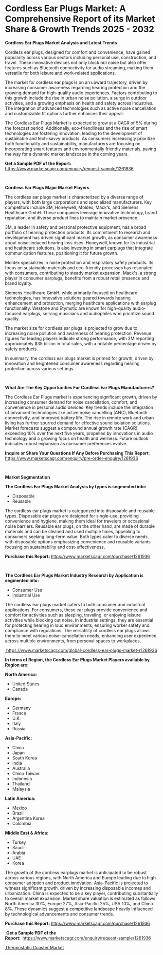 <p><h1>Cordless Ear Plugs Market: A Comprehensive Report of its Market Share & Growth Trends 2025 - 2032</h1></p><p><strong>Cordless Ear Plugs Market Analysis and Latest Trends</strong></p>
<p><p>Cordless ear plugs, designed for comfort and convenience, have gained popularity across various sectors including personal use, construction, and travel. These innovative devices not only block out noise but also offer features such as Bluetooth connectivity for audio streaming, making them versatile for both leisure and work-related applications. </p><p>The market for cordless ear plugs is on an upward trajectory, driven by increasing consumer awareness regarding hearing protection and the growing demand for high-quality audio experiences. Factors contributing to this growth include the rise in urban noise pollution, a surge in outdoor activities, and a growing emphasis on health and safety across industries. The integration of advanced technologies such as active noise cancellation and customizable fit options further enhances their appeal.</p><p>The Cordless Ear Plugs Market is expected to grow at a CAGR of 5% during the forecast period. Additionally, eco-friendliness and the rise of smart technologies are fostering innovation, leading to the development of sustainable and tech-savvy products. As consumers increasingly prioritize both functionality and sustainability, manufacturers are focusing on incorporating smart features and environmentally friendly materials, paving the way for a dynamic market landscape in the coming years.</p></p>
<p><strong>Get a Sample PDF of the Report:&nbsp;</strong> <a href="https://www.marketscagr.com/enquiry/request-sample/1261936?utm_campaign=3546&utm_medium=2&utm_source=Github&utm_content=ia&utm_term=04042025&utm_id=cordless-ear-plugs">https://www.marketscagr.com/enquiry/request-sample/1261936</a></p>
<p>&nbsp;</p>
<p><strong>Cordless Ear Plugs Major Market Players</strong></p>
<p><p>The cordless ear plugs market is characterized by a diverse range of players, with both large corporations and specialized manufacturers. Key competitors include 3M, Honeywell, Moldex, Mack's, and Siemens Healthcare GmbH. These companies leverage innovative technology, brand reputation, and diverse product lines to maintain market presence.</p><p>3M, a leader in safety and personal protective equipment, has a broad portfolio of hearing protection products. Its commitment to research and development has driven significant market growth, as consumer awareness about noise-induced hearing loss rises. Honeywell, known for its industrial and healthcare solutions, is also investing in smart earplugs that integrate communication features, positioning it for future growth.</p><p>Moldex specializes in noise protection and respiratory safety products. Its focus on sustainable materials and eco-friendly processes has resonated with consumers, contributing to steady market expansion. Mack's, a strong player in consumer earplugs, benefits from a robust retail presence and brand loyalty.</p><p>Siemens Healthcare GmbH, while primarily focused on healthcare technologies, has innovative solutions geared towards hearing enhancement and protection, merging healthcare applications with earplug functionality. Westone and Etymotic are known for high-quality audio-focused earplugs, serving musicians and audiophiles who prioritize sound quality.</p><p>The market size for cordless ear plugs is projected to grow due to increasing noise pollution and awareness of hearing protection. Revenue figures for leading players indicate strong performance, with 3M reporting approximately $35 billion in total sales, with a notable percentage driven by safety products. </p><p>In summary, the cordless ear plugs market is primed for growth, driven by innovation and heightened consumer awareness regarding hearing protection across various settings.</p></p>
<p>&nbsp;</p>
<p><strong>What Are The Key Opportunities For Cordless Ear Plugs Manufacturers?</strong></p>
<p><p>The Cordless Ear Plugs market is experiencing significant growth, driven by increasing consumer demand for noise cancellation, comfort, and convenience in personal audio devices. Key trends include the integration of advanced technologies like active noise cancelling (ANC), Bluetooth connectivity, and improved battery life. The rise in remote work and urban living has further spurred demand for effective sound isolation solutions. Market forecasts suggest a compound annual growth rate (CAGR) exceeding 10% over the next five years, propelled by innovations in audio technology and a growing focus on health and wellness. Future outlook indicates robust expansion as consumer preferences evolve.</p></p>
<p><strong>Inquire or Share Your Questions If Any Before Purchasing This Report:</strong> <a href="https://www.marketscagr.com/enquiry/pre-order-enquiry/1261936?utm_campaign=3546&utm_medium=2&utm_source=Github&utm_content=ia&utm_term=04042025&utm_id=cordless-ear-plugs">https://www.marketscagr.com/enquiry/pre-order-enquiry/1261936</a></p>
<p>&nbsp;</p>
<p><strong>Market Segmentation</strong></p>
<p><strong>The Cordless Ear Plugs Market Analysis by types is segmented into:</strong></p>
<p><ul><li>Disposable</li><li>Reusable</li></ul></p>
<p><p>The cordless ear plugs market is categorized into disposable and reusable types. Disposable ear plugs are designed for single-use, providing convenience and hygiene, making them ideal for travelers or occasional noise barriers. Reusable ear plugs, on the other hand, are made of durable materials and can be cleaned and used multiple times, appealing to consumers seeking long-term value. Both types cater to diverse needs, with disposable options emphasizing convenience and reusable variants focusing on sustainability and cost-effectiveness.</p></p>
<p><strong>Purchase this Report:&nbsp;</strong><a href="https://www.marketscagr.com/purchase/1261936?utm_campaign=3546&utm_medium=2&utm_source=Github&utm_content=ia&utm_term=04042025&utm_id=cordless-ear-plugs">https://www.marketscagr.com/purchase/1261936</a></p>
<p>&nbsp;</p>
<p><strong>The Cordless Ear Plugs Market Industry Research by Application is segmented into:</strong></p>
<p><ul><li>Consumer Use</li><li>Industrial Use</li></ul></p>
<p><p>The cordless ear plugs market caters to both consumer and industrial applications. For consumers, these ear plugs provide convenience and comfort for activities such as sleeping, traveling, or enjoying leisure activities while blocking out noise. In industrial settings, they are essential for protecting hearing in loud environments, ensuring worker safety and compliance with regulations. The versatility of cordless ear plugs allows them to meet various noise-cancellation needs, enhancing user experience across multiple environments, from personal spaces to workplaces.</p></p>
<p><a href="https://www.marketscagr.com/global-cordless-ear-plugs-market-r1261936?utm_campaign=3546&utm_medium=2&utm_source=Github&utm_content=ia&utm_term=04042025&utm_id=cordless-ear-plugs">&nbsp;https://www.marketscagr.com/global-cordless-ear-plugs-market-r1261936</a></p>
<p><strong>In terms of Region, the Cordless Ear Plugs Market Players available by Region are:</strong></p>
<p>
    <p> <strong> North America: </strong>
        <ul>
            <li>United States</li>
            <li>Canada</li>
        </ul>
        </p> 
    <p> <strong> Europe: </strong>
        <ul>
            <li>Germany</li>
            <li>France</li>
            <li>U.K.</li>
            <li>Italy</li>
            <li>Russia</li>
        </ul>
        </p> 
    <p> <strong> Asia-Pacific: </strong>
        <ul>
            <li>China</li>
            <li>Japan</li>
            <li>South Korea</li>
            <li>India</li>
            <li>Australia</li>
            <li>China Taiwan</li>
            <li>Indonesia</li>
            <li>Thailand</li>
            <li>Malaysia</li>
        </ul>
        </p> 
    <p> <strong> Latin America: </strong>
        <ul>
            <li>Mexico</li>
            <li>Brazil</li>
            <li>Argentina Korea</li>
            <li>Colombia</li>
        </ul>
        </p> 
    <p> <strong> Middle East & Africa: </strong>
        <ul>
            <li>Turkey</li>
            <li>Saudi</li>
            <li>Arabia</li>
            <li>UAE</li>
            <li>Korea</li>
        </ul>
    </p>
    </p>
<p><p>The growth of the cordless earplugs market is anticipated to be robust across various regions, with North America and Europe leading due to high consumer adoption and product innovation. Asia-Pacific is projected to witness significant growth, driven by increasing disposable incomes and urbanization. China is expected to be a key player, contributing substantially to overall market expansion. Market share valuation is estimated as follows: North America 30%, Europe 27%, Asia-Pacific 25%, USA 10%, and China 8%. These dynamics suggest a competitive landscape heavily influenced by technological advancements and consumer trends.</p></p>
<p><strong>Purchase this Report: </strong><a href="https://www.marketscagr.com/purchase/1261936?utm_campaign=3546&utm_medium=2&utm_source=Github&utm_content=ia&utm_term=04042025&utm_id=cordless-ear-plugs">https://www.marketscagr.com/purchase/1261936</a></p>
<p>&nbsp;<strong>Get a Sample PDF of the Report:&nbsp;&nbsp;</strong><a href="https://www.marketscagr.com/enquiry/request-sample/1261936?utm_campaign=3546&utm_medium=2&utm_source=Github&utm_content=ia&utm_term=04042025&utm_id=cordless-ear-plugs">https://www.marketscagr.com/enquiry/request-sample/1261936</a></p>
<p><strong></strong></p>
<p><p><a href="https://github.com/sanokdagada01/Market-Research-Report-List-1/blob/main/thermostatic-coaster-market.md?utm_campaign=3546&utm_medium=2&utm_source=Github&utm_content=ia&utm_term=04042025&utm_id=cordless-ear-plugs">Thermostatic Coaster Market</a></p></p>